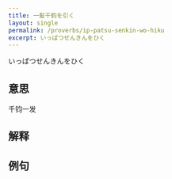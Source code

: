 ```yaml
---
title: 一髪千鈞を引く
layout: single
permalink: /proverbs/ip-patsu-senkin-wo-hiku
excerpt: いっぱつせんきんをひく
---
```


いっぱつせんきんをひく

## 意思

千钧一发

## 解释

## 例句

